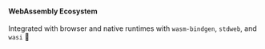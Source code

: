 #### WebAssembly Ecosystem

Integrated with browser and native runtimes with `wasm-bindgen`, `stdweb`, and
`wasi` 🧰
